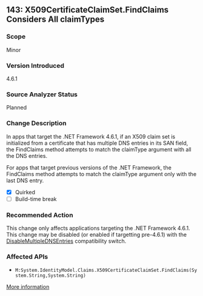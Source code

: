## 143: X509CertificateClaimSet.FindClaims Considers All claimTypes

### Scope
Minor

### Version Introduced
4.6.1

### Source Analyzer Status
Planned

### Change Description
In apps that target the .NET Framework 4.6.1, if an X509 claim set is initialized from a certificate that has multiple DNS entries in its SAN field, the FindClaims method attempts to match the claimType argument with all the DNS entries.

For apps that target previous versions of the .NET Framework, the FindClaims method attempts to match the claimType argument only with the last DNS entry.

- [x] Quirked
- [ ] Build-time break

### Recommended Action
This change only affects applications targeting the .NET Framework 4.6.1. This change may be disabled (or enabled if targetting pre-4.6.1) with the [DisableMultipleDNSEntries](https://msdn.microsoft.com/en-us/library/mt620030%28v=vs.110%29.aspx) compatibility switch.

### Affected APIs
* `M:System.IdentityModel.Claims.X509CertificateClaimSet.FindClaims(System.String,System.String)`

[More information](https://msdn.microsoft.com/en-us/library/mt620031%28v=vs.110%29.aspx#WCF)

